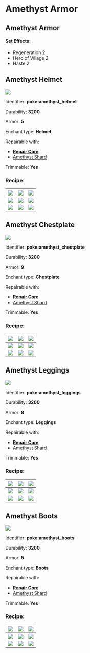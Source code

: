 # Amethyst Armor

## Amethyst Armor

#### Set Effects:

* Regeneration 2
* Hero of Village 2
* Haste 2

## Amethyst Helmet

![](https://github.com/ItsMePok/PFE/assets/136857747/920f903f-04ad-4b00-acaf-7eb0a0418bc8)

Identifier: **poke:amethyst\_helmet**

Durability: **3200**

Armor: **5**

Enchant type: **Helmet**

Repairable with:

* [**Repair Core**](https://pfewiki.gitbook.io/home/items/cores/repair-core)
* [<img src="https://minecraft.wiki/images/Amethyst_Shard_JE2_BE1.png?56555" alt="" data-size="line">Amethyst Shard](https://minecraft.wiki/w/Amethyst\_Shard)

Trimmable: **Yes**

### Recipe:

| [![](https://minecraft.wiki/images/thumb/Block\_of\_Amethyst\_JE3\_BE1.png/150px-Block\_of\_Amethyst\_JE3\_BE1.png?14501)](https://minecraft.wiki/w/Block\_of\_Amethyst) | [![](https://minecraft.wiki/images/thumb/Block\_of\_Amethyst\_JE3\_BE1.png/150px-Block\_of\_Amethyst\_JE3\_BE1.png?14501)](https://minecraft.wiki/w/Block\_of\_Amethyst) | [![](https://minecraft.wiki/images/thumb/Block\_of\_Amethyst\_JE3\_BE1.png/150px-Block\_of\_Amethyst\_JE3\_BE1.png?14501)](https://minecraft.wiki/w/Block\_of\_Amethyst) |
| ------------------------------------------------------------------------------------------------------------------------------------------------------------------------ | ------------------------------------------------------------------------------------------------------------------------------------------------------------------------ | ------------------------------------------------------------------------------------------------------------------------------------------------------------------------ |
| [![](https://minecraft.wiki/images/thumb/Block\_of\_Amethyst\_JE3\_BE1.png/150px-Block\_of\_Amethyst\_JE3\_BE1.png?14501)](https://minecraft.wiki/w/Block\_of\_Amethyst) | [![](https://github.com/ItsMePok/PFE/assets/136857747/38584129-72d6-42b8-a69b-cd3b461025e8)](https://pfewiki.gitbook.io/home/items/cores/upgrade-core)                   | [![](https://minecraft.wiki/images/thumb/Block\_of\_Amethyst\_JE3\_BE1.png/150px-Block\_of\_Amethyst\_JE3\_BE1.png?14501)](https://minecraft.wiki/w/Block\_of\_Amethyst) |
| [![](https://minecraft.wiki/images/thumb/Block\_of\_Amethyst\_JE3\_BE1.png/150px-Block\_of\_Amethyst\_JE3\_BE1.png?14501)](https://minecraft.wiki/w/Block\_of\_Amethyst) | [![](https://minecraft.wiki/images/Netherite\_Helmet\_\(item\)\_JE1.png?1c7fb)](https://minecraft.wiki/w/Netherite\_Helmet)                                              | [![](https://minecraft.wiki/images/thumb/Block\_of\_Amethyst\_JE3\_BE1.png/150px-Block\_of\_Amethyst\_JE3\_BE1.png?14501)](https://minecraft.wiki/w/Block\_of\_Amethyst) |

## Amethyst Chestplate

![](https://github.com/ItsMePok/PFE/assets/136857747/152d7e40-7e7a-4a28-8c47-38edc61b281a)

Identifier: **poke:amethyst\_chestplate**

Durability: **3200**

Armor: **9**

Enchant type: **Chestplate**

Repairable with:

* [**Repair Core**](https://pfewiki.gitbook.io/home/items/cores/repair-core)
* [<img src="https://minecraft.wiki/images/Amethyst_Shard_JE2_BE1.png?56555" alt="" data-size="line">Amethyst Shard](https://minecraft.wiki/w/Amethyst\_Shard)

Trimmable: **Yes**

### Recipe:

| [![](https://minecraft.wiki/images/thumb/Block\_of\_Amethyst\_JE3\_BE1.png/150px-Block\_of\_Amethyst\_JE3\_BE1.png?14501)](https://minecraft.wiki/w/Block\_of\_Amethyst) | [![](https://minecraft.wiki/images/thumb/Block\_of\_Amethyst\_JE3\_BE1.png/150px-Block\_of\_Amethyst\_JE3\_BE1.png?14501)](https://minecraft.wiki/w/Block\_of\_Amethyst) | [![](https://minecraft.wiki/images/thumb/Block\_of\_Amethyst\_JE3\_BE1.png/150px-Block\_of\_Amethyst\_JE3\_BE1.png?14501)](https://minecraft.wiki/w/Block\_of\_Amethyst) |
| ------------------------------------------------------------------------------------------------------------------------------------------------------------------------ | ------------------------------------------------------------------------------------------------------------------------------------------------------------------------ | ------------------------------------------------------------------------------------------------------------------------------------------------------------------------ |
| [![](https://minecraft.wiki/images/thumb/Block\_of\_Amethyst\_JE3\_BE1.png/150px-Block\_of\_Amethyst\_JE3\_BE1.png?14501)](https://minecraft.wiki/w/Block\_of\_Amethyst) | [![](https://github.com/ItsMePok/PFE/assets/136857747/38584129-72d6-42b8-a69b-cd3b461025e8)](https://pfewiki.gitbook.io/home/items/cores/upgrade-core)                   | [![](https://minecraft.wiki/images/thumb/Block\_of\_Amethyst\_JE3\_BE1.png/150px-Block\_of\_Amethyst\_JE3\_BE1.png?14501)](https://minecraft.wiki/w/Block\_of\_Amethyst) |
| [![](https://minecraft.wiki/images/thumb/Block\_of\_Amethyst\_JE3\_BE1.png/150px-Block\_of\_Amethyst\_JE3\_BE1.png?14501)](https://minecraft.wiki/w/Block\_of\_Amethyst) | [![](https://minecraft.wiki/images/Netherite\_Chestplate\_\(item\)\_JE1.png?8b56d)](https://minecraft.wiki/w/Netherite\_Chestplate)                                      | [![](https://minecraft.wiki/images/thumb/Block\_of\_Amethyst\_JE3\_BE1.png/150px-Block\_of\_Amethyst\_JE3\_BE1.png?14501)](https://minecraft.wiki/w/Block\_of\_Amethyst) |

## Amethyst Leggings

![](https://github.com/ItsMePok/PFE/assets/136857747/57b27ec5-a1c3-4e81-a29f-a15be21466b9)

Identifier: **poke:amethyst\_leggings**

Durability: **3200**

Armor: **8**

Enchant type: **Leggings**

Repairable with:

* [**Repair Core**](https://pfewiki.gitbook.io/home/items/cores/repair-core)
* [<img src="https://minecraft.wiki/images/Amethyst_Shard_JE2_BE1.png?56555" alt="" data-size="line">Amethyst Shard](https://minecraft.wiki/w/Amethyst\_Shard)

Trimmable: **Yes**

### Recipe:

| [![](https://minecraft.wiki/images/thumb/Block\_of\_Amethyst\_JE3\_BE1.png/150px-Block\_of\_Amethyst\_JE3\_BE1.png?14501)](https://minecraft.wiki/w/Block\_of\_Amethyst) | [![](https://minecraft.wiki/images/thumb/Block\_of\_Amethyst\_JE3\_BE1.png/150px-Block\_of\_Amethyst\_JE3\_BE1.png?14501)](https://minecraft.wiki/w/Block\_of\_Amethyst) | [![](https://minecraft.wiki/images/thumb/Block\_of\_Amethyst\_JE3\_BE1.png/150px-Block\_of\_Amethyst\_JE3\_BE1.png?14501)](https://minecraft.wiki/w/Block\_of\_Amethyst) |
| ------------------------------------------------------------------------------------------------------------------------------------------------------------------------ | ------------------------------------------------------------------------------------------------------------------------------------------------------------------------ | ------------------------------------------------------------------------------------------------------------------------------------------------------------------------ |
| [![](https://minecraft.wiki/images/thumb/Block\_of\_Amethyst\_JE3\_BE1.png/150px-Block\_of\_Amethyst\_JE3\_BE1.png?14501)](https://minecraft.wiki/w/Block\_of\_Amethyst) | [![](https://github.com/ItsMePok/PFE/assets/136857747/38584129-72d6-42b8-a69b-cd3b461025e8)](https://pfewiki.gitbook.io/home/items/cores/upgrade-core)                   | [![](https://minecraft.wiki/images/thumb/Block\_of\_Amethyst\_JE3\_BE1.png/150px-Block\_of\_Amethyst\_JE3\_BE1.png?14501)](https://minecraft.wiki/w/Block\_of\_Amethyst) |
| [![](https://minecraft.wiki/images/thumb/Block\_of\_Amethyst\_JE3\_BE1.png/150px-Block\_of\_Amethyst\_JE3\_BE1.png?14501)](https://minecraft.wiki/w/Block\_of\_Amethyst) | [![](https://minecraft.wiki/images/Netherite\_Leggings\_\(item\)\_JE1.png?fea9e)](https://minecraft.wiki/w/Netherite\_Leggings)                                          | [![](https://minecraft.wiki/images/thumb/Block\_of\_Amethyst\_JE3\_BE1.png/150px-Block\_of\_Amethyst\_JE3\_BE1.png?14501)](https://minecraft.wiki/w/Block\_of\_Amethyst) |

## Amethyst Boots

![](https://github.com/ItsMePok/PFE/assets/136857747/a80fd9c0-a066-411e-bf8e-866c0b26f845)

Identifier: **poke:amethyst\_boots**

Durability: **3200**

Armor: **5**

Enchant type: **Boots**

Repairable with:

* [**Repair Core**](https://pfewiki.gitbook.io/home/items/cores/repair-core)
* [<img src="https://minecraft.wiki/images/Amethyst_Shard_JE2_BE1.png?56555" alt="" data-size="line">Amethyst Shard](https://minecraft.wiki/w/Amethyst\_Shard)

Trimmable: **Yes**

### Recipe:

| [![](https://minecraft.wiki/images/thumb/Block\_of\_Amethyst\_JE3\_BE1.png/150px-Block\_of\_Amethyst\_JE3\_BE1.png?14501)](https://minecraft.wiki/w/Block\_of\_Amethyst) | [![](https://minecraft.wiki/images/thumb/Block\_of\_Amethyst\_JE3\_BE1.png/150px-Block\_of\_Amethyst\_JE3\_BE1.png?14501)](https://minecraft.wiki/w/Block\_of\_Amethyst) | [![](https://minecraft.wiki/images/thumb/Block\_of\_Amethyst\_JE3\_BE1.png/150px-Block\_of\_Amethyst\_JE3\_BE1.png?14501)](https://minecraft.wiki/w/Block\_of\_Amethyst) |
| ------------------------------------------------------------------------------------------------------------------------------------------------------------------------ | ------------------------------------------------------------------------------------------------------------------------------------------------------------------------ | ------------------------------------------------------------------------------------------------------------------------------------------------------------------------ |
| [![](https://minecraft.wiki/images/thumb/Block\_of\_Amethyst\_JE3\_BE1.png/150px-Block\_of\_Amethyst\_JE3\_BE1.png?14501)](https://minecraft.wiki/w/Block\_of\_Amethyst) | [![](https://github.com/ItsMePok/PFE/assets/136857747/38584129-72d6-42b8-a69b-cd3b461025e8)](https://pfewiki.gitbook.io/home/items/cores/upgrade-core)                   | [![](https://minecraft.wiki/images/thumb/Block\_of\_Amethyst\_JE3\_BE1.png/150px-Block\_of\_Amethyst\_JE3\_BE1.png?14501)](https://minecraft.wiki/w/Block\_of\_Amethyst) |
| [![](https://minecraft.wiki/images/thumb/Block\_of\_Amethyst\_JE3\_BE1.png/150px-Block\_of\_Amethyst\_JE3\_BE1.png?14501)](https://minecraft.wiki/w/Block\_of\_Amethyst) | [![](https://minecraft.wiki/images/Netherite\_Boots\_\(item\)\_JE1.png?a161f)](https://minecraft.wiki/w/Netherite\_Boots)                                                | [![](https://minecraft.wiki/images/thumb/Block\_of\_Amethyst\_JE3\_BE1.png/150px-Block\_of\_Amethyst\_JE3\_BE1.png?14501)](https://minecraft.wiki/w/Block\_of\_Amethyst) |
